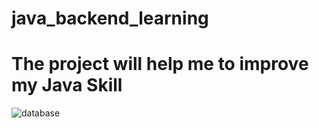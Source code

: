 # java_backend_learning

# The project will help me to improve my Java Skill 

![database](https://github.com/TuanKiet97/java_backend_learning/assets/55046864/c5567bbc-0dd9-4a22-9d0c-6407339301fe)

